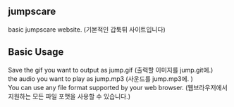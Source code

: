 ## jumpscare
basic jumpscare website. (기본적인 갑툭튀 사이트입니다)
## Basic Usage
Save the gif you want to output as jump.gif (출력할 이미지를 jump.git에.) <br>
the audio you want to play as jump.mp3 (사운드를 jump.mp3에. )<br>
You can use any file format supported by your web browser. (웹브라우저에서 지원하는 모든 파일 포맷을 사용할 수 있습니다.)
